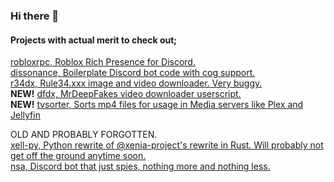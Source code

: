 ### Hi there 👋

#### Projects with actual merit to check out;
[robloxrpc, Roblox Rich Presence for Discord.](https://github.com/blackopsoperative/robloxrpc)
<br>[dissonance, Boilerplate Discord bot code with cog support.](https://github.com/blackopsoperative/dissonance)
<br>[r34dx, Rule34.xxx image and video downloader. Very buggy.](https://github.com/blackopsoperative/r34dx)
<br>**NEW!** [dfdx, MrDeepFakes video downloader userscript.](https://github.com/blackopsoperative/dfdx)
<br>**NEW!** [tvsorter, Sorts mp4 files for usage in Media servers like Plex and Jellyfin](https://github.com/blackopsoperative/tvsorter)

OLD AND PROBABLY FORGOTTEN.
<br>[xell-py, Python rewrite of @xenia-project's rewrite in Rust. Will probably not get off the ground anytime soon.](https://github.com/blackopsoperative/xell-py)
<br>[nsa, Discord bot that just spies, nothing more and nothing less.](https://github.com/blackopsoperative/nsa)

<!--
**blackopsoperative/blackopsoperative** is a ✨ _special_ ✨ repository because its `README.md` (this file) appears on your GitHub profile.

Here are some ideas to get you started:

- 🔭 I’m currently working on ...
- 🌱 I’m currently learning ...
- 👯 I’m looking to collaborate on ...
- 🤔 I’m looking for help with ...
- 💬 Ask me about ...
- 📫 How to reach me: ...
- 😄 Pronouns: ...
- ⚡ Fun fact: ...
-->
